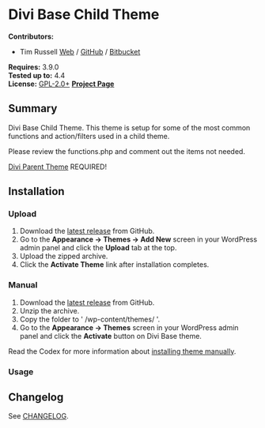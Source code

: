# Divi Base Child Theme

__Contributors:__ 

* Tim Russell [Web](http://timrussell.com) / [GitHub](https://github.com/tdavidrussell) / [Bitbucket](https://bitbucket.com/tdavidrussell)    

__Requires:__ 3.9.0   
__Tested up to:__ 4.4   
__License:__ [GPL-2.0+](http://www.gnu.org/licenses/gpl-2.0.html)
__[Project Page](https://github.com/tdavidrussell/divi-base)__   


## Summary
Divi Base Child Theme. This theme is setup for some of the most common functions and action/filters used in a  child theme.

Please review the functions.php and comment out the items not needed.
 
[Divi Parent Theme](http://www.elegantthemes.com/) REQUIRED!


## Installation


### Upload ###

1. Download the [latest release](https://github.com/tdavidrussell/) from GitHub.
2. Go to the __Appearance &rarr; Themes &rarr; Add New__ screen in your WordPress admin panel and click the __Upload__ tab at the top.
3. Upload the zipped archive.
4. Click the __Activate Theme__ link after installation completes.

### Manual ###

1. Download the [latest release](https://github.com/tdavidrussell/) from GitHub.
2. Unzip the archive.
3. Copy the folder to ' /wp-content/themes/ '.
4. Go to the __Appearance &rarr; Themes__ screen in your WordPress admin panel and click the __Activate__ button on Divi Base theme.

Read the Codex for more information about [installing theme manually](https://codex.wordpress.org/Using_Themes).

### Usage ###


## Changelog

See [CHANGELOG](changelog.md).
